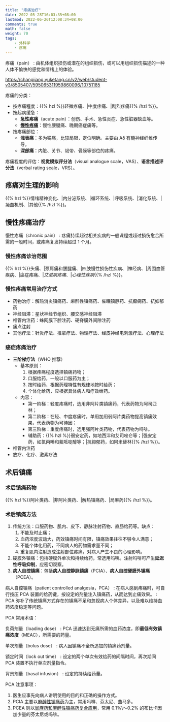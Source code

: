 ```yaml
---
title: "疼痛治疗"
date: 2022-05-28T16:03:35+08:00
lastmod: 2022-06-26T12:08:34+08:00
comments: true
math: false
weight: 70
tags:
    - 外科学
    - 疼痛
---
```


疼痛（pain）
: 由机体组织损伤或潜在的组织损伤，或可以用组织损伤描述的一种人体不愉快的感觉和情绪上的体验。

https://changjiang.yuketang.cn/v2/web/student-v3/8505407/595065311959860096/10751185

<!--more-->

疼痛的分类：

- 按疼痛程度：{{% hzl %}}轻微疼痛、|中度疼痛、|剧烈疼痛{{% /hzl %}}。
- 按起病缓急：
    - **急性疼痛**（acute pain）：创伤、手术、急性炎症、急性脏器缺血等。
    - [**慢性疼痛**](#慢性疼痛治疗)：慢性腰腿痛、晚期癌症痛等。
- 按疼痛部位：
    - **浅表痛**：多为锐痛，比较局限，定位明确。主要由 Aδ 有髓神经纤维传导。
    - **深部痛**：内脏、关节、韧带、骨膜等部位的疼痛。

疼痛程度的评估：**视觉模拟评分法**（visual analogue scale，VAS）、**语言描述评分法**（verbal rating scale，VRS）。

## 疼痛对生理的影响

{{% hzl %}}情绪精神变化、|内分泌系统、|循环系统、|呼吸系统、|消化系统、|凝血机制、|其他{{% /hzl %}}。

## 慢性疼痛治疗

慢性疼痛（chronic pain）
: 疼痛持续超过相关疾病的一般课程或超过损伤愈合所需的一般时间，或疼痛复发持续超过 1 个月。

### 慢性疼痛诊治范围

{{% hzl %}}头痛、|颈肩痛和腰腿痛、|四肢慢性损伤性疾病、|神经病、|周围血管疾病、|癌症疼痛、|*艾滋病疼痛*、|*心理性疾病*{{% /hzl %}}。

### 慢性疼痛常用治疗方式

- 药物治疗：解热消炎镇痛药、麻醉性镇痛药、催眠镇静药、抗癫痫药、抗抑郁药 <!-- TODO：link to 药理学 -->
- 神经阻滞：星状神经节组织、腰交感神经阻滞
- 椎管内注药：蛛网膜下腔注药、硬脊膜外间隙注药
- 痛点注射
- 其他疗法：针灸疗法、推拿疗法、物理疗法、经皮神经电刺激疗法、心理疗法

### 癌症疼痛治疗

- **三阶梯疗法**（WHO 推荐）
    - 基本原则：
        1. 根据疼痛程度选择镇痛药物；
        2. 口服给药，一般以口服药为主；
        3. 按时给药，根据药理特性有规律地按时给药；
        4. 个体化给药，应根据具体病人和疗效给药。
    - 内容：
        - 第一阶梯：轻度疼痛时，选用非阿片类镇痛药，代表药物为阿司匹林；
        - 第二阶梯：在轻、中度疼痛时，单用加用弱阿片类药物提高镇痛效果，代表药物为可待因；
        - 第三阶梯：重度疼痛时，选用强阿片类药物，代表药物为吗啡。
        - 辅助药：{{% hzl %}}弱安定药，如地西泮和艾司唑仑等；|强安定药，如氯丙嗪和氟哌啶醇等；|抗抑郁药，如阿米替林{{% /hzl %}}。
- 椎管内注药
- 放疗、化疗、激素疗法

## 术后镇痛

### 术后镇痛药物

{{% hzl %}}阿片类药、|非阿片类药、|解热镇痛药、|局麻药{{% /hzl %}}。

### 术后镇痛方法

1. 传统方法：口服药物、肌内、皮下、静脉注射药物、直肠给药等。缺点：
    1. 不能及时止痛；
    2. 血药浓度波动大，药效镇痛时间有限，镇痛效果往往不够令人满意；
    3. 不能个体化用药，不同病人的药物需求量不同；
    4. 重复肌内注射造成注射部位疼痛，对病人产生不良的心理影响。
2. 硬膜外镇痛：包括硬膜外单次和持续给药，常选用吗啡。注射吗啡可产生**延迟性呼吸抑制**，应密切观察。
3. **病人自控镇痛**：包括**病人自控静脉镇痛**（PCIA）、**病人自控硬膜外镇痛**（PCEA）。

病人自控镇痛（patient controlled analgesia，PCA）
: 在病人感到疼痛时，可自行按压 PCA 装置的给药键，按设定的剂量注入镇痛药，从而达到止痛效果。
: PCA 弥补了传统镇痛方式存在的镇痛不足和忽视病人个体差异，以及难以维持血药浓度稳定等问题。

PCA 常用术语：

负荷剂量（loading dose）
: PCA 迅速达到无痛所需的血药浓度，即**最低有效镇痛浓度**（MEAC），所需要的药量。

单次剂量（bolus dose）
: 病人因镇痛不全所追加的镇痛药剂量。

锁定时间（lock out time）
: 设定的两个单次有效给药的间隔时间，再次期间 PCA 装置不执行单次剂量指令。

背景剂量（basal infusion）
: 设定的持续给药量。

PCA 注意事项：

1. 医生应事先向病人讲明使用的目的和正确的操作方式。
2. PCIA 主要以<ins>麻醉性镇痛药</ins>为主，常用吗啡、芬太尼、曲马多。
3. PCEA 则以<ins>局麻药和麻醉性镇痛药复合应用</ins>，常用 0.1%\～0.2% 的布比卡因加少量的芬太尼或吗啡。

